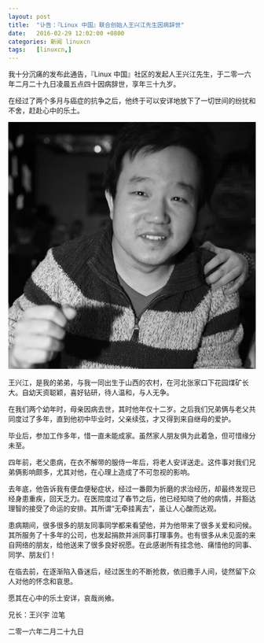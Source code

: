 ```yaml
---
layout: post
title:	"讣告：『Linux 中国』联合创始人王兴江先生因病辞世"
date:	2016-02-29 12:02:00 +0800 
categories:	新闻 linuxcn 
tags:	[linuxcn,]
---
```



我十分沉痛的发布此通告，『Linux 中国』社区的发起人王兴江先生，于二零一六年二月二十九日凌晨五点四十因病辞世，享年三十九岁。


在经过了两个多月与癌症的抗争之后，他终于可以安详地放下了一切世间的纷扰和不舍，赶赴心中的乐土。


![](/Asserts/Images/album/201602/29/202538irrb4d466p3833r2.jpg)


王兴江，是我的弟弟，与我一同出生于山西的农村，在河北张家口下花园煤矿长大。自幼天资聪颖，喜好钻研，待人温和，与人无争。


在我们两个幼年时，母亲因病去世，其时他年仅十二岁。之后我们兄弟俩与老父共同度过了多年，直到他初中毕业时，父亲续弦，才又得到来自继母的爱护。


毕业后，参加工作多年，惜一直未能成家。虽然家人朋友俱为此着急，但可惜缘分未至。


四年前，老父患病，在衣不解带的服侍一年后，将老人安详送走。这件事对我们兄弟俩影响颇多，尤其对他，在心理上造成了不可忽视的影响。


去年底，他告诉我有便血便秘症状，经过一番颇为折磨的求治经历，却最终发现已经身患重疾，回天乏力。在医院度过了春节之后，他已经知晓了他的病情，并豁达理智的接受了命运的安排。其所谓“无牵挂离去”，虽让人心酸而达观。


患病期间，很多很多的朋友同事同学都来看望他，并为他带来了很多关爱和问候。其所服务了十多年的公司，也发起捐款并派同事打理事务。也有很多从未见面的来自网络的朋友，给他送来了很多良好祝愿。在此感谢所有挂念他、痛惜他的同事、同学、朋友们！


在临去前，在逐渐陷入昏迷后，经过医生的不断抢救，依旧撒手人间，徒然留下众人对他的怀念和哀思。


愿其在心中的乐土安详，哀哉尚飨。


兄长：王兴宇 泣笔


二零一六年二月二十九日
